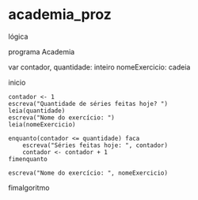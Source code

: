 # academia_proz
lógica

programa Academia

var 
    contador, quantidade: inteiro
    nomeExercicio: cadeia

inicio

    contador <- 1
    escreva("Quantidade de séries feitas hoje? ")
    leia(quantidade)
    escreva("Nome do exercício: ")
    leia(nomeExercicio)
    
    enquanto(contador <= quantidade) faca
        escreva("Séries feitas hoje: ", contador)
        contador <- contador + 1
    fimenquanto
    
    escreva("Nome do exercício: ", nomeExercicio)

fimalgoritmo
